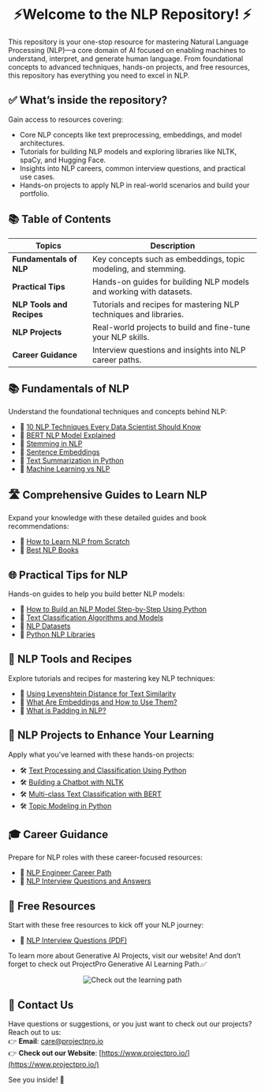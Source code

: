 # <div align="center">⚡Welcome to the NLP Repository! ⚡</div>

This repository is your one-stop resource for mastering Natural Language Processing (NLP)—a core domain of AI focused on enabling machines to understand, interpret, and generate human language. From foundational concepts to advanced techniques, hands-on projects, and free resources, this repository has everything you need to excel in NLP.

## ✅ What’s inside the repository?  
Gain access to resources covering:  
- Core NLP concepts like text preprocessing, embeddings, and model architectures.  
- Tutorials for building NLP models and exploring libraries like NLTK, spaCy, and Hugging Face.  
- Insights into NLP careers, common interview questions, and practical use cases.  
- Hands-on projects to apply NLP in real-world scenarios and build your portfolio.  

## 📚 Table of Contents

| Topics               | Description                                                                 |
|----------------------|-----------------------------------------------------------------------------|
| **Fundamentals of NLP** | Key concepts such as embeddings, topic modeling, and stemming.             |
| **Practical Tips**      | Hands-on guides for building NLP models and working with datasets.         |
| **NLP Tools and Recipes** | Tutorials and recipes for mastering NLP techniques and libraries.         |
| **NLP Projects**         | Real-world projects to build and fine-tune your NLP skills.               |
| **Career Guidance**      | Interview questions and insights into NLP career paths.                   |

## 📚 Fundamentals of NLP  
Understand the foundational techniques and concepts behind NLP:  
- 📝 [10 NLP Techniques Every Data Scientist Should Know](<https://www.projectpro.io/article/10-nlp-techniques-every-data-scientist-should-know/415>)  
- 📝 [BERT NLP Model Explained](<https://www.projectpro.io/article/bert-nlp-model-explained/558>)  
- 📝 [Stemming in NLP](<https://www.projectpro.io/article/stemming-in-nlp/780>)  
- 📝 [Sentence Embeddings](<https://www.projectpro.io/article/sentence-embeddings/944>)  
- 📝 [Text Summarization in Python](<https://www.projectpro.io/article/text-summarization-python-nlp/546>)  
- 📝 [Machine Learning vs NLP](<https://www.projectpro.io/article/machine-learning-vs-nlp/493>)  

## 🛣️ Comprehensive Guides to Learn NLP  
Expand your knowledge with these detailed guides and book recommendations:  
- 📝 [How to Learn NLP from Scratch](<https://www.projectpro.io/article/how-to-learn-nlp-from-scratch/497>)  
- 📝 [Best NLP Books](<https://www.projectpro.io/article/best-nlp-books/505>)  

## 🌐 Practical Tips for NLP  
Hands-on guides to help you build better NLP models:  
- 📝 [How to Build an NLP Model Step-by-Step Using Python](<https://www.projectpro.io/article/how-to-build-an-nlp-model-step-by-step-using-python/915>)  
- 📝 [Text Classification Algorithms and Models](<https://www.projectpro.io/article/machine-learning-nlp-text-classification-algorithms-and-models/523>)  
- 📝 [NLP Datasets](<https://www.projectpro.io/article/natural-language-processing-datasets/992>)  
- 📝 [Python NLP Libraries](<https://www.projectpro.io/article/-python-nlp-libraries/767>)  

## 🧠 NLP Tools and Recipes  
Explore tutorials and recipes for mastering key NLP techniques:  
- 📝 [Using Levenshtein Distance for Text Similarity](<https://www.projectpro.io/recipes/use-levenshtein-distance-text-similarity>)  
- 📝 [What Are Embeddings and How to Use Them?](<https://www.projectpro.io/recipes/what-are-embeddings-and-use-them>)  
- 📝 [What is Padding in NLP?](<https://www.projectpro.io/recipes/what-is-padding-nlp>)  

## 🚀 NLP Projects to Enhance Your Learning  
Apply what you've learned with these hands-on projects:  
- 🛠️ [Text Processing and Classification Using Python](<https://www.projectpro.io/project-use-case/nlp-text-processing-classification-python>)  
- 🛠️ [Building a Chatbot with NLTK](<https://www.projectpro.io/project-use-case/Nlp-applications-chatbot-nltk-python-example>)  
- 🛠️ [Multi-class Text Classification with BERT](<https://www.projectpro.io/project-use-case/nlp-project-for-multi-class-text-classification-using-bert>)  
- 🛠️ [Topic Modeling in Python](<https://www.projectpro.io/project-use-case/topic-modelling-python>)  

## 🎓 Career Guidance  
Prepare for NLP roles with these career-focused resources:  
- 📄 [NLP Engineer Career Path](<https://www.projectpro.io/article/nlp-engineer/927>)  
- 📄 [NLP Interview Questions and Answers](<https://www.projectpro.io/article/nlp-interview-questions-and-answers/439>)  

## 🎁 Free Resources  
Start with these free resources to kick off your NLP journey:  
- 📄 [NLP Interview Questions (PDF)](<https://www.projectpro.io/free-learning-resources/nlp-interview-questions-and-answers-pdf>)  

To learn more about Generative AI Projects, visit our website! And don’t forget to check out ProjectPro Generative AI Learning Path.✅

<p align="center">
  <a href="https://www.projectpro.io/learning-paths/nlp-roadmap" target="_blank" style="text-decoration: none;">
    <img src="https://img.shields.io/badge/Check%20out%20the%20learning%20path-28a745?style=for-the-badge&logo=none&logoColor=white" alt="Check out the learning path">
  </a>
</p>

## 💬 Contact Us  
Have questions or suggestions, or you just want to check out our projects? Reach out to us:  
👉 **Email**: care@projectpro.io  
👉 **Check out our Website**: [https://www.projectpro.io/](https://www.projectpro.io/)  

See you inside! 👋
